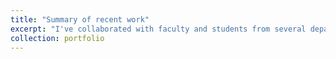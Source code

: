 ```yaml
---
title: "Summary of recent work"
excerpt: "I've collaborated with faculty and students from several departments, most recently on a genomics DOE project. More details comming soon. <br/><img src='/images/portofolio.png'>"
collection: portfolio
---
```


